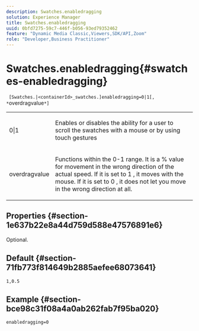 ```yaml
---
description: Swatches.enabledragging
solution: Experience Manager
title: Swatches.enabledragging
uuid: 0bfd7275-59c7-446f-b056-93ed79352462
feature: "Dynamic Media Classic,Viewers,SDK/API,Zoom"
role: "Developer,Business Practitioner"
---
```


# Swatches.enabledragging{#swatches-enabledragging}

 ` [Swatches.|<containerId>_swatches.]enabledragging=0|1[, *`overdragvalue`*]`

<table id="table_B1363BFD20204093AAB326A1AB503B93"> 
 <tbody> 
  <tr> 
   <td> <p> <span class="codeph"> 0|1 </span> </p> </td> 
   <td> <p> Enables or disables the ability for a user to scroll the swatches with a mouse or by using touch gestures </p> </td> 
  </tr> 
  <tr> 
   <td> <p> <span class="codeph"> <span class="varname"> overdragvalue </span> </span> </p> </td> 
   <td> <p> Functions within the <span class="codeph"> 0-1 </span> range. It is a <span class="codeph"> % </span> value for movement in the wrong direction of the actual speed. If it is set to <span class="codeph"> 1 </span>, it moves with the mouse. If it is set to <span class="codeph"> 0 </span>, it does not let you move in the wrong direction at all. </p> </td> 
  </tr> 
 </tbody> 
</table>

## Properties {#section-1e637b22e8a44d759d588e47576891e6}

Optional.

## Default {#section-71fb773f814649b2885aefee68073641}

`1,0.5`

## Example {#section-bce98c31f08a4a0ab262fab7f95ba020}

`enabledragging=0` 
